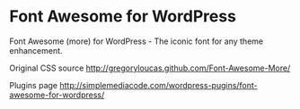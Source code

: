 Font Awesome for WordPress
=============

Font Awesome (more) for WordPress - The iconic font for any theme enhancement.

Original CSS source http://gregoryloucas.github.com/Font-Awesome-More/ 

Plugins page http://simplemediacode.com/wordpress-pugins/font-awesome-for-wordpress/
